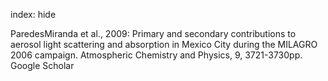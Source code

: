 index: hide

<div class="Citation">

  <div class="Citation-body">
    <div class="Citation-text">ParedesMiranda et al., 2009: Primary and secondary contributions to aerosol light scattering and absorption in Mexico City during the MILAGRO 2006 campaign. <span class="Article-journal">Atmospheric Chemistry and Physics, </span><span class="Article-volume">9, </span>3721-3730pp.</div>
    <div class="Citation-links">
      <div class="CitationLink" data-href="https://scholar.google.com/scholar?q=Primary+and+secondary+contributions+to+aerosol+light+scattering+and+absorption+in+Mexico+City+during+the+MILAGRO+2006+campaign">
        <div class="CitationLink-icon CitationLink-Scholar"></div>
        <div class="CitationLink-text">Google Scholar</div>
      </div>
    </div>
  </div>
</div>


<div class="Citation-copy">

</div>